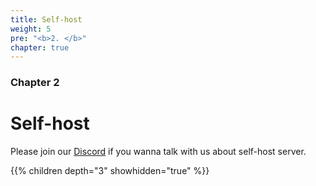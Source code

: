 ```yaml
---
title: Self-host 
weight: 5
pre: "<b>2. </b>"
chapter: true
---
```


### Chapter 2

# Self-host 

Please join our [Discord](https://discord.com/invite/nDceKgxnkV) if you wanna talk with us about self-host server.

{{% children depth="3" showhidden="true" %}}